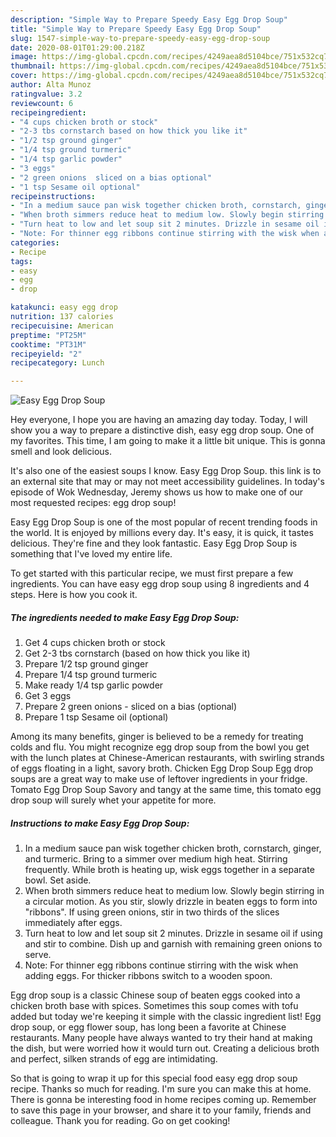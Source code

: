 ```yaml
---
description: "Simple Way to Prepare Speedy Easy Egg Drop Soup"
title: "Simple Way to Prepare Speedy Easy Egg Drop Soup"
slug: 1547-simple-way-to-prepare-speedy-easy-egg-drop-soup
date: 2020-08-01T01:29:00.218Z
image: https://img-global.cpcdn.com/recipes/4249aea8d5104bce/751x532cq70/easy-egg-drop-soup-recipe-main-photo.jpg
thumbnail: https://img-global.cpcdn.com/recipes/4249aea8d5104bce/751x532cq70/easy-egg-drop-soup-recipe-main-photo.jpg
cover: https://img-global.cpcdn.com/recipes/4249aea8d5104bce/751x532cq70/easy-egg-drop-soup-recipe-main-photo.jpg
author: Alta Munoz
ratingvalue: 3.2
reviewcount: 6
recipeingredient:
- "4 cups chicken broth or stock"
- "2-3 tbs cornstarch based on how thick you like it"
- "1/2 tsp ground ginger"
- "1/4 tsp ground turmeric"
- "1/4 tsp garlic powder"
- "3 eggs"
- "2 green onions  sliced on a bias optional"
- "1 tsp Sesame oil optional"
recipeinstructions:
- "In a medium sauce pan wisk together chicken broth, cornstarch, ginger, and turmeric. Bring to a simmer over medium high heat. Stirring frequently. While broth is heating up, wisk eggs together in a separate bowl. Set aside."
- "When broth simmers reduce heat to medium low. Slowly begin stirring in a circular motion. As you stir, slowly drizzle in beaten eggs to form into &#34;ribbons&#34;. If using green onions, stir in two thirds of the slices immediately after eggs."
- "Turn heat to low and let soup sit 2 minutes. Drizzle in sesame oil if using and stir to combine. Dish up and garnish with remaining green onions to serve."
- "Note: For thinner egg ribbons continue stirring with the wisk when adding eggs. For thicker ribbons switch to a wooden spoon."
categories:
- Recipe
tags:
- easy
- egg
- drop

katakunci: easy egg drop 
nutrition: 137 calories
recipecuisine: American
preptime: "PT25M"
cooktime: "PT31M"
recipeyield: "2"
recipecategory: Lunch

---
```



![Easy Egg Drop Soup](https://img-global.cpcdn.com/recipes/4249aea8d5104bce/751x532cq70/easy-egg-drop-soup-recipe-main-photo.jpg)

Hey everyone, I hope you are having an amazing day today. Today, I will show you a way to prepare a distinctive dish, easy egg drop soup. One of my favorites. This time, I am going to make it a little bit unique. This is gonna smell and look delicious.

It&#39;s also one of the easiest soups I know. Easy Egg Drop Soup. this link is to an external site that may or may not meet accessibility guidelines. In today&#39;s episode of Wok Wednesday, Jeremy shows us how to make one of our most requested recipes: egg drop soup!

Easy Egg Drop Soup is one of the most popular of recent trending foods in the world. It is enjoyed by millions every day. It's easy, it is quick, it tastes delicious. They're fine and they look fantastic. Easy Egg Drop Soup is something that I've loved my entire life.


To get started with this particular recipe, we must first prepare a few ingredients. You can have easy egg drop soup using 8 ingredients and 4 steps. Here is how you cook it.

<!--inarticleads1-->

##### The ingredients needed to make Easy Egg Drop Soup:

1. Get 4 cups chicken broth or stock
1. Get 2-3 tbs cornstarch (based on how thick you like it)
1. Prepare 1/2 tsp ground ginger
1. Prepare 1/4 tsp ground turmeric
1. Make ready 1/4 tsp garlic powder
1. Get 3 eggs
1. Prepare 2 green onions - sliced on a bias (optional)
1. Prepare 1 tsp Sesame oil (optional)


Among its many benefits, ginger is believed to be a remedy for treating colds and flu. You might recognize egg drop soup from the bowl you get with the lunch plates at Chinese-American restaurants, with swirling strands of eggs floating in a light, savory broth. Chicken Egg Drop Soup Egg drop soups are a great way to make use of leftover ingredients in your fridge. Tomato Egg Drop Soup Savory and tangy at the same time, this tomato egg drop soup will surely whet your appetite for more. 

<!--inarticleads2-->

##### Instructions to make Easy Egg Drop Soup:

1. In a medium sauce pan wisk together chicken broth, cornstarch, ginger, and turmeric. Bring to a simmer over medium high heat. Stirring frequently. While broth is heating up, wisk eggs together in a separate bowl. Set aside.
1. When broth simmers reduce heat to medium low. Slowly begin stirring in a circular motion. As you stir, slowly drizzle in beaten eggs to form into &#34;ribbons&#34;. If using green onions, stir in two thirds of the slices immediately after eggs.
1. Turn heat to low and let soup sit 2 minutes. Drizzle in sesame oil if using and stir to combine. Dish up and garnish with remaining green onions to serve.
1. Note: For thinner egg ribbons continue stirring with the wisk when adding eggs. For thicker ribbons switch to a wooden spoon.


Egg drop soup is a classic Chinese soup of beaten eggs cooked into a chicken broth base with spices. Sometimes this soup comes with tofu added but today we&#39;re keeping it simple with the classic ingredient list! Egg drop soup, or egg flower soup, has long been a favorite at Chinese restaurants. Many people have always wanted to try their hand at making the dish, but were worried how it would turn out. Creating a delicious broth and perfect, silken strands of egg are intimidating. 

So that is going to wrap it up for this special food easy egg drop soup recipe. Thanks so much for reading. I'm sure you can make this at home. There is gonna be interesting food in home recipes coming up. Remember to save this page in your browser, and share it to your family, friends and colleague. Thank you for reading. Go on get cooking!

